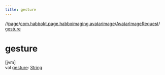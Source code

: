 ```yaml
---
title: gesture
---
```

//[page](../../../index.html)/[com.habbokt.page.habboimaging.avatarimage](../index.html)/[AvatarImageRequest](index.html)/[gesture](gesture.html)



# gesture



[jvm]\
val [gesture](gesture.html): [String](https://kotlinlang.org/api/latest/jvm/stdlib/kotlin/-string/index.html)




